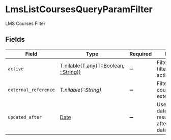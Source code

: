 # LmsListCoursesQueryParamFilter

LMS Courses Filter


## Fields

| Field                                                                                 | Type                                                                                  | Required                                                                              | Description                                                                           | Example                                                                               |
| ------------------------------------------------------------------------------------- | ------------------------------------------------------------------------------------- | ------------------------------------------------------------------------------------- | ------------------------------------------------------------------------------------- | ------------------------------------------------------------------------------------- |
| `active`                                                                              | [T.nilable(T.any(T::Boolean, ::String))](../../models/operations/queryparamactive.md) | :heavy_minus_sign:                                                                    | Filter to allow filtering of only active courses                                      |                                                                                       |
| `external_reference`                                                                  | *T.nilable(::String)*                                                                 | :heavy_minus_sign:                                                                    | Filter to select courses by external_reference                                        |                                                                                       |
| `updated_after`                                                                       | [Date](https://ruby-doc.org/stdlib-2.6.1/libdoc/date/rdoc/Date.html)                  | :heavy_minus_sign:                                                                    | Use a string with a date to only select results updated after that given date         | 2020-01-01T00:00:00.000Z                                                              |